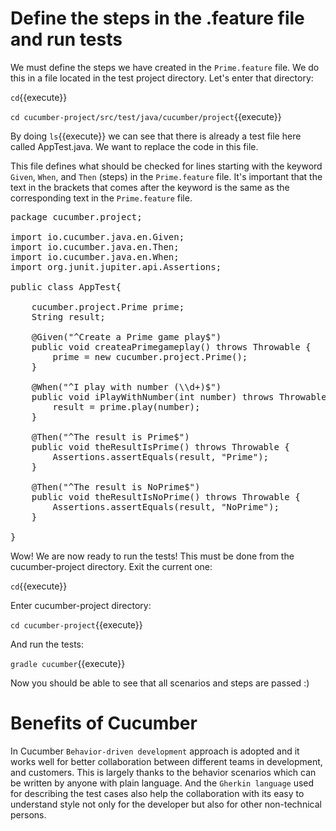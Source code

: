 # Define the steps in the .feature file and run tests

We must define the steps we have created in the `Prime.feature` file. We do this in a file located in the test project directory. Let's enter that
directory:

`cd`{{execute}}

`cd cucumber-project/src/test/java/cucumber/project`{{execute}}

By doing `ls`{{execute}} we can see that there is already a test file here called AppTest.java. We want to replace the code in this file. 

This file defines what should be checked for lines starting with the keyword `Given`, `When`, and `Then` (steps) in the `Prime.feature` file. It's important that the text in the 
brackets that comes after the keyword is the same as the corresponding text in the `Prime.feature` file.

<pre class="file" data-filename="./cucumber-project/src/test/java/cucumber/project/AppTest.java" data-target="replace">
package cucumber.project;

import io.cucumber.java.en.Given;
import io.cucumber.java.en.Then;
import io.cucumber.java.en.When;
import org.junit.jupiter.api.Assertions;

public class AppTest{

    cucumber.project.Prime prime;
    String result;

    @Given("^Create a Prime game play$")
    public void createaPrimegameplay() throws Throwable {
        prime = new cucumber.project.Prime();
    }

    @When("^I play with number (\\d+)$")
    public void iPlayWithNumber(int number) throws Throwable{
        result = prime.play(number);
    }

    @Then("^The result is Prime$")
    public void theResultIsPrime() throws Throwable {
        Assertions.assertEquals(result, "Prime");
    }

    @Then("^The result is NoPrime$")
    public void theResultIsNoPrime() throws Throwable {
        Assertions.assertEquals(result, "NoPrime");
    }
   
}
</pre>

Wow! We are now ready to run the tests! This must be done from the cucumber-project directory. Exit the current one:

`cd`{{execute}}

Enter cucumber-project directory:

`cd cucumber-project`{{execute}}

And run the tests:

`gradle cucumber`{{execute}}

Now you should be able to see that all scenarios and steps are passed :) 

# Benefits of Cucumber

In Cucumber `Behavior-driven development` approach is adopted and it works well for better collaboration between different teams in development, and customers. This is largely thanks to the behavior scenarios which can be written by anyone with plain language. And the `Gherkin language` used for describing the test cases also help the collaboration with its easy to understand style not only for the developer but also for other non-technical persons. 